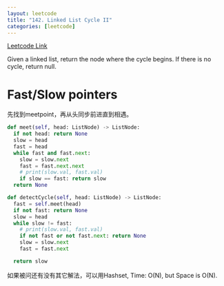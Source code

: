 ```yaml
---
layout: leetcode
title: "142. Linked List Cycle II"
categories: [leetcode]
---
```


[Leetcode Link](https://leetcode.com/problems/linked-list-cycle-ii/)

Given a linked list, return the node where the cycle begins. If there is no cycle, return null.

# Fast/Slow pointers

先找到meetpoint，再从头同步前进直到相遇。

```python
def meet(self, head: ListNode) -> ListNode:
  if not head: return None
  slow = head
  fast = head
  while fast and fast.next:
    slow = slow.next 
    fast = fast.next.next 
    # print(slow.val, fast.val)
    if slow == fast: return slow
  return None

def detectCycle(self, head: ListNode) -> ListNode:
  fast = self.meet(head)
  if not fast: return None
  slow = head
  while slow != fast:
    # print(slow.val, fast.val)
    if not fast or not fast.next: return None
    slow = slow.next
    fast = fast.next

  return slow
```

如果被问还有没有其它解法，可以用Hashset, Time: O(N), but Space is O(N). 